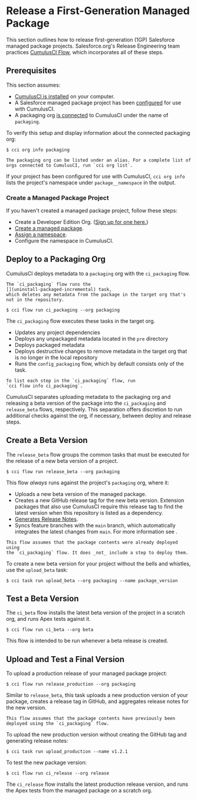 # Release a First-Generation Managed Package

This section outlines how to release first-generation (1GP) Salesforce
managed package projects. Salesforce.org's Release Engineering team
practices [CumulusCI Flow](cumulusci-flow), which incorporates all of these steps.

## Prerequisites

This section assumes:

-   [CumulusCI is installed](get-started) on your computer.
-   A Salesforce managed package project has been [configured](work-on-an-existing-cumulusci-project)
    for use with CumulusCI.
-   A packaging org [is connected](connected-orgs) to CumulusCI under the name of `packaging`.

To verify this setup and display information about the connected
packaging org:

```console
$ cci org info packaging
```

```{note}
The packaging org can be listed under an alias. For a complete list of
orgs connected to CumulusCI, run `cci org list`.
```

If your project has been configured for use with CumulusCI,
`cci org info` lists the project's namespace under `package__namespace`
in the output.

### Create a Managed Package Project

If you haven't created a managed package project, follow these steps:

-   Create a Developer Edition Org. ([Sign up for one
    here.](https://developer.salesforce.com/signup))
-   [Create a managed
    package](https://developer.salesforce.com/docs/atlas.en-us.packagingGuide.meta/packagingGuide/packaging_uploading.htm).
-   [Assign a
    namespace](https://developer.salesforce.com/docs/atlas.en-us.packagingGuide.meta/packagingGuide/isv2_3_quickstart.htm).
-   Configure the namespace in CumulusCI.

## Deploy to a Packaging Org

CumulusCI deploys metadata to a `packaging` org with the `ci_packaging`
flow.

```{warning}
The `ci_packaging` flow runs the
[](uninstall-packaged-incremental) task,
which deletes any metadata from the package in the target org that's
not in the repository.
```

```console
$ cci flow run ci_packaging --org packaging
```

The `ci_packaging` flow executes these tasks in the target org.

-   Updates any project dependencies
-   Deploys any unpackaged metadata located in the `pre` directory
-   Deploys packaged metadata
-   Deploys destructive changes to remove metadata in the target org
    that is no longer in the local repository
-   Runs the `config_packaging` flow, which by default consists only of
    the [](update-admin-profile) task.

```{tip}
To list each step in the `ci_packaging` flow, run
`cci flow info ci_packaging`.
```

CumulusCI separates uploading metadata to the packaging org and
releasing a beta version of the package into the `ci_packaging` and
`release_beta` flows, respectively. This separation offers discretion to
run additional checks against the org, if necessary, between deploy and
release steps.

## Create a Beta Version

The `release_beta` flow groups the common tasks that must be executed
for the release of a new beta version of a project.

```console
$ cci flow run release_beta --org packaging
```

This flow _always_ runs against the project's `packaging` org, where
it:

-   Uploads a new beta version of the managed package.
-   Creates a new GitHub release tag for the new beta version. Extension
    packages that also use CumulusCI require this release tag to find
    the latest version when this repository is listed as a dependency.
-   [Generates Release Notes](github-release-notes).
-   Syncs feature branches with the `main` branch, which automatically
    integrates the latest changes from `main`. For more information see
    [](auto-merging).

```{important}
This flow assumes that the package contents were already deployed using
the `ci_packaging` flow. It does _not_ include a step to deploy them.
```

To create a new beta version for your project without the bells and
whistles, use the `upload_beta` task:

```console
$ cci task run upload_beta --org packaging --name package_version
```

## Test a Beta Version

The `ci_beta` flow installs the latest beta version of the project in a
scratch org, and runs Apex tests against it.

```console
$ cci flow run ci_beta --org beta
```

This flow is intended to be run whenever a beta release is created.

## Upload and Test a Final Version

To upload a production release of your managed package project:

```
$ cci flow run release_production --org packaging
```

Similar to `release_beta`, this task uploads a new production version of
your package, creates a release tag in GitHub, and aggregates release
notes for the new version.

```{important}
This flow assumes that the package contents have previously been
deployed using the `ci_packaging` flow.
```

To upload the new production version without creating the GitHub tag and
generating release notes:

```
$ cci task run upload_production --name v1.2.1
```

To test the new package version:

```
$ cci flow run ci_release --org release
```

The `ci_release` flow installs the latest production release version,
and runs the Apex tests from the managed package on a scratch org.
